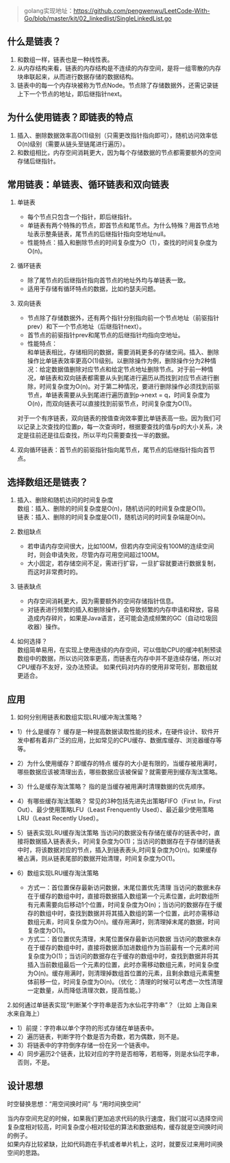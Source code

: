 > golang实现地址：https://github.com/pengwenwu/LeetCode-With-Go/blob/master/kit/02_linkedlist/SingleLinkedList.go

## 什么是链表？
1. 和数组一样，链表也是一种线性表。
2. 从内存结构来看，链表的内存结构是不连续的内存空间，是将一组零散的内存块串联起来，从而进行数据存储的数据结构。
3. 链表中的每一个内存块被称为节点Node。节点除了存储数据外，还需记录链上下一个节点的地址，即后继指针next。

## 为什么使用链表？即链表的特点
1. 插入、删除数据效率高O(1)级别（只需更改指针指向即可），随机访问效率低O(n)级别（需要从链头至链尾进行遍历）。
2. 和数组相比，内存空间消耗更大，因为每个存储数据的节点都需要额外的空间存储后继指针。
## 常用链表：单链表、循环链表和双向链表
1. 单链表  
    - 每个节点只包含一个指针，即后继指针。  
    - 单链表有两个特殊的节点，即首节点和尾节点。为什么特殊？用首节点地址表示整条链表，尾节点的后继指针指向空地址null。
    - 性能特点：插入和删除节点的时间复杂度为O（1），查找的时间复杂度为O(n)。
2. 循环链表
    - 除了尾节点的后继指针指向首节点的地址外均与单链表一致。
    - 适用于存储有循环特点的数据，比如约瑟夫问题。
3. 双向链表
    - 节点除了存储数据外，还有两个指针分别指向前一个节点地址（前驱指针prev）和下一个节点地址（后继指针next）。
    - 首节点的前驱指针prev和尾节点的后继指针均指向空地址。
    - 性能特点：  
    和单链表相比，存储相同的数据，需要消耗更多的存储空间。插入、删除操作比单链表效率更高O(1)级别。以删除操作为例，删除操作分为2种情况：给定数据值删除对应节点和给定节点地址删除节点。对于前一种情况，单链表和双向链表都需要从头到尾进行遍历从而找到对应节点进行删除，时间复杂度为O(n)。对于第二种情况，要进行删除操作必须找到前驱节点，单链表需要从头到尾进行遍历直到p->next = q，时间复杂度为O(n)，而双向链表可以直接找到前驱节点，时间复杂度为O(1)。  

    对于一个有序链表，双向链表的按值查询效率要比单链表高一些。因为我们可以记录上次查找的位置p，每一次查询时，根据要查找的值与p的大小关系，决定是往前还是往后查找，所以平均只需要查找一半的数据。  

4. 双向循环链表：首节点的前驱指针指向尾节点，尾节点的后继指针指向首节点。
## 选择数组还是链表？
1. 插入、删除和随机访问的时间复杂度  
数组：插入、删除的时间复杂度是O(n)，随机访问的时间复杂度是O(1)。  
链表：插入、删除的时间复杂度是O(1)，随机访问的时间复杂端是O(n)。

2. 数组缺点  
    - 若申请内存空间很大，比如100M，但若内存空间没有100M的连续空间时，则会申请失败，尽管内存可用空间超过100M。
    - 大小固定，若存储空间不足，需进行扩容，一旦扩容就要进行数据复制，而这时非常费时的。
3. 链表缺点
    - 内存空间消耗更大，因为需要额外的空间存储指针信息。
    - 对链表进行频繁的插入和删除操作，会导致频繁的内存申请和释放，容易造成内存碎片，如果是Java语言，还可能会造成频繁的GC（自动垃圾回收器）操作。
4. 如何选择？  
数组简单易用，在实现上使用连续的内存空间，可以借助CPU的缓冲机制预读数组中的数据，所以访问效率更高，而链表在内存中并不是连续存储，所以对CPU缓存不友好，没办法预读。
如果代码对内存的使用非常苛刻，那数组就更适合。

## 应用
1. 如何分别用链表和数组实现LRU缓冲淘汰策略？  
- 1）什么是缓存？
缓存是一种提高数据读取性能的技术，在硬件设计、软件开发中都有着非广泛的应用，比如常见的CPU缓存、数据库缓存、浏览器缓存等等。

- 2）为什么使用缓存？即缓存的特点
缓存的大小是有限的，当缓存被用满时，哪些数据应该被清理出去，哪些数据应该被保留？就需要用到缓存淘汰策略。
- 3）什么是缓存淘汰策略？
指的是当缓存被用满时清理数据的优先顺序。
- 4）有哪些缓存淘汰策略？
常见的3种包括先进先出策略FIFO（First In，First Out）、最少使用策略LFU（Least Frenquently Used）、最近最少使用策略LRU（Least Recently Used）。
- 5）链表实现LRU缓存淘汰策略
当访问的数据没有存储在缓存的链表中时，直接将数据插入链表表头，时间复杂度为O(1)；当访问的数据存在于存储的链表中时，将该数据对应的节点，插入到链表表头,时间复杂度为O(n)。如果缓存被占满，则从链表尾部的数据开始清理，时间复杂度为O(1)。
- 6）数组实现LRU缓存淘汰策略  
    - 方式一：首位置保存最新访问数据，末尾位置优先清理
当访问的数据未存在于缓存的数组中时，直接将数据插入数组第一个元素位置，此时数组所有元素需要向后移动1个位置，时间复杂度为O(n)；当访问的数据存在于缓存的数组中时，查找到数据并将其插入数组的第一个位置，此时亦需移动数组元素，时间复杂度为O(n)。缓存用满时，则清理掉末尾的数据，时间复杂度为O(1)。
    - 方式二：首位置优先清理，末尾位置保存最新访问数据
当访问的数据未存在于缓存的数组中时，直接将数据添加进数组作为当前最有一个元素时间复杂度为O(1)；当访问的数据存在于缓存的数组中时，查找到数据并将其插入当前数组最后一个元素的位置，此时亦需移动数组元素，时间复杂度为O(n)。缓存用满时，则清理掉数组首位置的元素，且剩余数组元素需整体前移一位，时间复杂度为O(n)。（优化：清理的时候可以考虑一次性清理一定数量，从而降低清理次数，提高性能。）

2.如何通过单链表实现“判断某个字符串是否为水仙花字符串”？（比如 上海自来水来自海上）
- 1）前提：字符串以单个字符的形式存储在单链表中。
- 2）遍历链表，判断字符个数是否为奇数，若为偶数，则不是。
- 3）将链表中的字符倒序存储一份在另一个链表中。
- 4）同步遍历2个链表，比较对应的字符是否相等，若相等，则是水仙花字串，否则，不是。

## 设计思想
时空替换思想：“用空间换时间” 与 “用时间换空间”  

当内存空间充足的时候，如果我们更加追求代码的执行速度，我们就可以选择空间复杂度相对较高，时间复杂度小相对较低的算法和数据结构，缓存就是空间换时间的例子。  
如果内存比较紧缺，比如代码跑在手机或者单片机上，这时，就要反过来用时间换空间的思路。